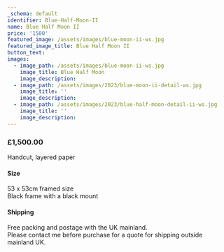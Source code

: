 ```yaml
---
_schema: default
identifier: Blue-Half-Moon-II
name: Blue Half Moon II
price: '1500'
featured_image: /assets/images/blue-moon-ii-ws.jpg
featured_image_title: Blue Half Moon II
button_text:
images:
  - image_path: /assets/images/blue-moon-ii-ws.jpg
    image_title: Blue Half Moon
    image_description:
  - image_path: /assets/images/2023/blue-moon-ii-detail-ws.jpg
    image_title: ''
    image_description:
  - image_path: /assets/images/2023/blue-half-moon-detail-ii-ws.jpg
    image_title: ''
    image_description:
---
```

### **£1,500.00**<br>

Handcut, layered paper

#### Size

53 x 53cm framed size<br>Black frame with a black mount

#### Shipping

Free packing and postage with the UK mainland.<br>Please contact me before purchase for a quote for shipping outside mainland UK.